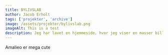 ```yaml
---
title: BYLIVSLAB
author: Jacob Erholt
tags: ['projekter', 'archive']
image: /assets/projekter/bylivslab.png
imageAlt: This is a test
description: Jeg har lavet en hjemmeside, hvor jeg viser en masser billeder jeg har taget på gåture, der er brugt HTML, CSS og JS.
---
```


Amalieo er mega cute
